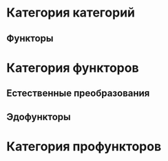 # Категория категорий

## Функторы
# Категория функторов

## Естественные преобразования


## Эдофункторы




# Категория профункторов

